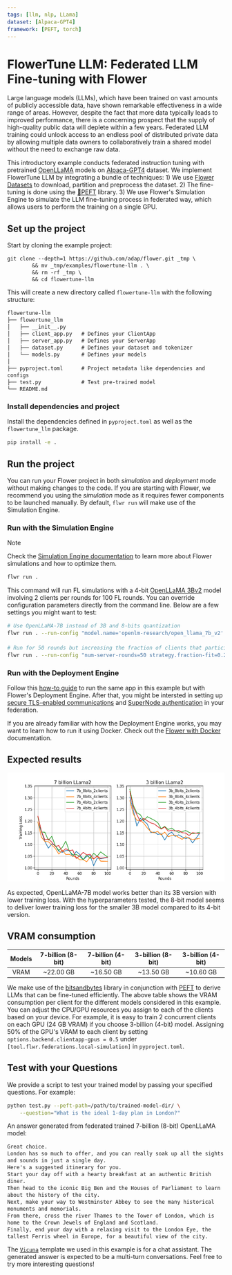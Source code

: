 ```yaml
---
tags: [llm, nlp, LLama]
dataset: [Alpaca-GPT4]
framework: [PEFT, torch]
---
```


# FlowerTune LLM: Federated LLM Fine-tuning with Flower

Large language models (LLMs), which have been trained on vast amounts of publicly accessible data, have shown remarkable effectiveness in a wide range of areas.
However, despite the fact that more data typically leads to improved performance, there is a concerning prospect that the supply of high-quality public data will deplete within a few years.
Federated LLM training could unlock access to an endless pool of distributed private data by allowing multiple data owners to collaboratively train a shared model without the need to exchange raw data.

This introductory example conducts federated instruction tuning with pretrained [OpenLLaMA](https://huggingface.co/openlm-research) models on [Alpaca-GPT4](https://huggingface.co/datasets/vicgalle/alpaca-gpt4) dataset.
We implement FlowerTune LLM by integrating a bundle of techniques: 1) We use [Flower Datasets](https://flower.dev/docs/datasets/) to download, partition and preprocess the dataset. 2) The fine-tuning is done using the [🤗PEFT](https://huggingface.co/docs/peft/en/index) library. 3) We use Flower's Simulation Engine to simulate the LLM fine-tuning process in federated way,
which allows users to perform the training on a single GPU.

## Set up the project

Start by cloning the example project:

```shell
git clone --depth=1 https://github.com/adap/flower.git _tmp \
        && mv _tmp/examples/flowertune-llm . \
        && rm -rf _tmp \
        && cd flowertune-llm
```

This will create a new directory called `flowertune-llm` with the following structure:

```shell
flowertune-llm
├── flowertune_llm
│   ├── __init__.py
│   ├── client_app.py   # Defines your ClientApp
│   ├── server_app.py   # Defines your ServerApp
│   ├── dataset.py      # Defines your dataset and tokenizer
│   └── models.py       # Defines your models
│   
├── pyproject.toml      # Project metadata like dependencies and configs
├── test.py             # Test pre-trained model
└── README.md
```

### Install dependencies and project

Install the dependencies defined in `pyproject.toml` as well as the `flowertune_llm` package.

```bash
pip install -e .
```

## Run the project

You can run your Flower project in both _simulation_ and _deployment_ mode without making changes to the code. If you are starting with Flower, we recommend you using the _simulation_ mode as it requires fewer components to be launched manually. By default, `flwr run` will make use of the Simulation Engine.

### Run with the Simulation Engine

> [!NOTE]
> Check the [Simulation Engine documentation](https://flower.ai/docs/framework/how-to-run-simulations.html) to learn more about Flower simulations and how to optimize them.

```bash
flwr run .
```

This command will run FL simulations with a 4-bit [OpenLLaMA 3Bv2](https://huggingface.co/openlm-research/open_llama_3b_v2) model involving 2 clients per rounds for 100 FL rounds. You can override configuration parameters directly from the command line. Below are a few settings you might want to test:

```bash
# Use OpenLLaMA-7B instead of 3B and 8-bits quantization
flwr run . --run-config "model.name='openlm-research/open_llama_7b_v2' model.quantization=8"

# Run for 50 rounds but increasing the fraction of clients that participate per round to 25%
flwr run . --run-config "num-server-rounds=50 strategy.fraction-fit=0.25"
```

### Run with the Deployment Engine

Follow this [how-to guide](https://flower.ai/docs/framework/how-to-run-flower-with-deployment-engine.html) to run the same app in this example but with Flower's Deployment Engine. After that, you might be intersted in setting up [secure TLS-enabled communications](https://flower.ai/docs/framework/how-to-enable-tls-connections.html) and [SuperNode authentication](https://flower.ai/docs/framework/how-to-authenticate-supernodes.html) in your federation.

If you are already familiar with how the Deployment Engine works, you may want to learn how to run it using Docker. Check out the [Flower with Docker](https://flower.ai/docs/framework/docker/index.html) documentation.

## Expected results

![](_static/train_loss_smooth.png)

As expected, OpenLLaMA-7B model works better than its 3B version with lower training loss. With the hyperparameters tested, the 8-bit model seems to deliver lower training loss for the smaller 3B model compared to its 4-bit version.

## VRAM consumption

| Models | 7-billion (8-bit) | 7-billion (4-bit) | 3-billion (8-bit) | 3-billion (4-bit) |
| :----: | :---------------: | :---------------: | :---------------: | :---------------: |
|  VRAM  |     ~22.00 GB     |     ~16.50 GB     |     ~13.50 GB     |     ~10.60 GB     |

We make use of the [bitsandbytes](https://huggingface.co/docs/bitsandbytes/main/en/index) library in conjunction with [PEFT](https://huggingface.co/docs/peft/en/index) to derive LLMs that can be fine-tuned efficiently.
The above table shows the VRAM consumption per client for the different models considered in this example.
You can adjust the CPU/GPU resources you assign to each of the clients based on your device.
For example, it is easy to train 2 concurrent clients on each GPU (24 GB VRAM) if you choose 3-billion (4-bit) model.
Assigning 50% of the GPU's VRAM to each client by setting `options.backend.clientapp-gpus = 0.5` under `[tool.flwr.federations.local-simulation]` in `pyproject.toml`.

## Test with your Questions

We provide a script to test your trained model by passing your specified questions. For example:

```bash
python test.py --peft-path=/path/to/trained-model-dir/ \
    --question="What is the ideal 1-day plan in London?"
```

An answer generated from federated trained 7-billion (8-bit) OpenLLaMA model:

```
Great choice. 
London has so much to offer, and you can really soak up all the sights and sounds in just a single day. 
Here's a suggested itinerary for you. 
Start your day off with a hearty breakfast at an authentic British diner. 
Then head to the iconic Big Ben and the Houses of Parliament to learn about the history of the city. 
Next, make your way to Westminster Abbey to see the many historical monuments and memorials. 
From there, cross the river Thames to the Tower of London, which is home to the Crown Jewels of England and Scotland. 
Finally, end your day with a relaxing visit to the London Eye, the tallest Ferris wheel in Europe, for a beautiful view of the city.
```

The [`Vicuna`](https://huggingface.co/lmsys/vicuna-13b-v1.1) template we used in this example is for a chat assistant.
The generated answer is expected to be a multi-turn conversations. Feel free to try more interesting questions!
